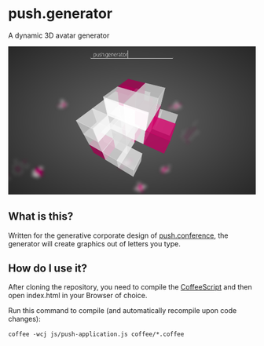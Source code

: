 # push.generator
A dynamic 3D avatar generator

![push.generator](Screenshot.png)

## What is this?
Written for the generative corporate design of [push.conference](http://push-conference.com), the generator will create graphics out of letters you type.

## How do I use it?
After cloning the repository, you need to compile the [CoffeeScript](http://coffeescript.org) and then open index.html in your Browser of choice.

Run this command to compile (and automatically recompile upon code changes):
```
coffee -wcj js/push-application.js coffee/*.coffee
```
